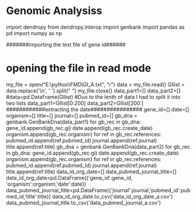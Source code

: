 # Genomic Analysiss
import dendropy 
from dendropy.interop import genbank
import pandas as pd
import numpy as np

#######importing the text file of gene id######

# opening the file in read mode
my_file = open("E:\python\FMD\GI_A.txt", "r")
data = my_file.read()
GIlist = data.replace('\n', ' ').split(" ")
my_file.close()
data_part1=[]
data_part2=[]
#data=pd.DataFrame(GIlist)
#Duo to the lenth of data I had to split it into two lists
data_part1=GIlist[0:200]
data_part2=GIlist[200:]
############extracting the date################
gene_id=[]
date=[]
organism=[]
title=[]
journal=[]
pubmed_id=[]
gb_dna = genbank.GenBankDna(data_part1)
for gb_rec in gb_dna:
	gene_id.append(gb_rec.gi)
	date.append(gb_rec.create_date)
	organism.append(gb_rec.organism)
	for ref in gb_rec.references:
		pubmed_id.append(ref.pubmed_id)
		journal.append(ref.journal)
		title.append(ref.title)
gb_dna = genbank.GenBankDna(data_part2)
for gb_rec in gb_dna:
	gene_id.append(gb_rec.gi)
	date.append(gb_rec.create_date)
	organism.append(gb_rec.organism)
	for ref in gb_rec.references:
		pubmed_id.append(ref.pubmed_id)
		journal.append(ref.journal)
		title.append(ref.title)
data_id_org_date=[]
data_pubmed_journal_title=[]
data_id_org_date=pd.DataFrame({'gene_id':gene_id, 'organism':organism,'date':date})
data_pubmed_journal_title=pd.DataFrame({'journal':journal,'pubmed_id':pubmed_id,'title':title})
data_id_org_date.to_csv('data_id_org_date_a.csv')
data_pubmed_journal_title.to_csv('data_pubmed_journal_a.csv')

